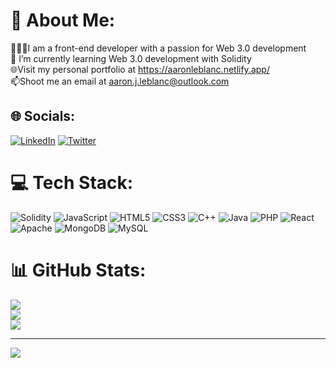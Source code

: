 # 💫 About Me:
🧑🏽‍💻I am a front-end developer with a passion for Web 3.0 development<br>🌱 I’m currently learning Web 3.0 development with Solidity<br>🌐Visit my personal portfolio at https://aaronleblanc.netlify.app/<br>📫Shoot me an email at aaron.j.leblanc@outlook.com<br>


## 🌐 Socials:
[![LinkedIn](https://img.shields.io/badge/LinkedIn-%230077B5.svg?logo=linkedin&logoColor=white)](https://linkedin.com/in/aaron-j-leblanc) 
[![Twitter](https://img.shields.io/badge/Twitter-%231DA1F2.svg?logo=Twitter&logoColor=white)](https://twitter.com/aaron_j_leblanc) 

# 💻 Tech Stack:
![Solidity](https://img.shields.io/badge/Solidity-%23363636.svg?style=for-the-badge&logo=solidity&logoColor=white) ![JavaScript](https://img.shields.io/badge/javascript-%23323330.svg?style=for-the-badge&logo=javascript&logoColor=%23F7DF1E) ![HTML5](https://img.shields.io/badge/html5-%23E34F26.svg?style=for-the-badge&logo=html5&logoColor=white) ![CSS3](https://img.shields.io/badge/css3-%231572B6.svg?style=for-the-badge&logo=css3&logoColor=white) ![C++](https://img.shields.io/badge/c++-%2300599C.svg?style=for-the-badge&logo=c%2B%2B&logoColor=white) ![Java](https://img.shields.io/badge/java-%23ED8B00.svg?style=for-the-badge&logo=java&logoColor=white) ![PHP](https://img.shields.io/badge/php-%23777BB4.svg?style=for-the-badge&logo=php&logoColor=white) ![React](https://img.shields.io/badge/react-%2320232a.svg?style=for-the-badge&logo=react&logoColor=%2361DAFB) ![Apache](https://img.shields.io/badge/apache-%23D42029.svg?style=for-the-badge&logo=apache&logoColor=white) ![MongoDB](https://img.shields.io/badge/MongoDB-%234ea94b.svg?style=for-the-badge&logo=mongodb&logoColor=white) ![MySQL](https://img.shields.io/badge/mysql-%2300f.svg?style=for-the-badge&logo=mysql&logoColor=white)
# 📊 GitHub Stats:
![](https://github-readme-stats.vercel.app/api?username=aaron33aaron&theme=radical&hide_border=false&include_all_commits=true&count_private=true)<br/>
![](https://github-readme-streak-stats.herokuapp.com/?user=aaron33aaron&theme=radical&hide_border=false)<br/>
![](https://github-readme-stats.vercel.app/api/top-langs/?username=aaron33aaron&theme=radical&hide_border=false&include_all_commits=true&count_private=true&layout=compact)

---
[![](https://visitcount.itsvg.in/api?id=aaron33aaron&icon=0&color=1)](https://visitcount.itsvg.in)

<!-- Proudly created with GPRM ( https://gprm.itsvg.in ) -->
